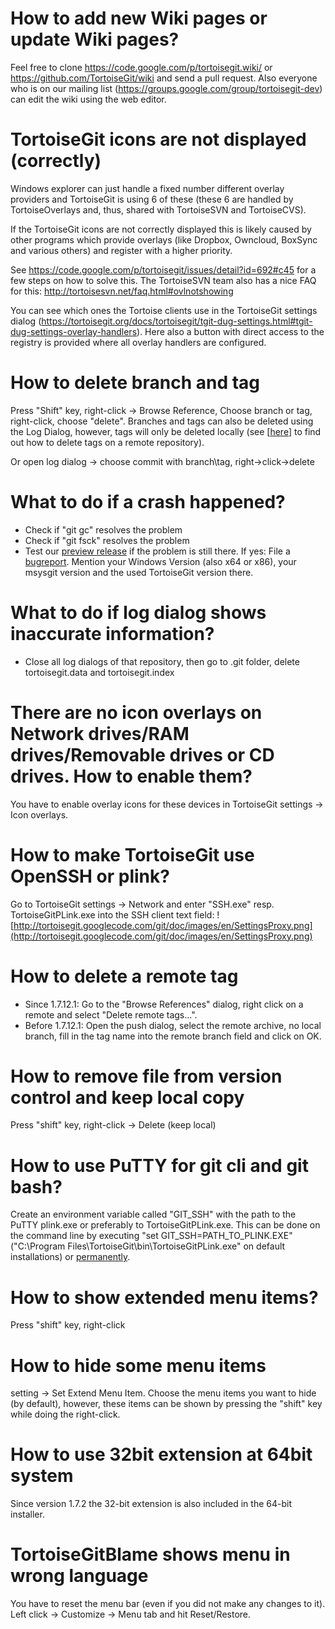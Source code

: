 

# How to add new Wiki pages or update Wiki pages? #
Feel free to clone https://code.google.com/p/tortoisegit.wiki/ or https://github.com/TortoiseGit/wiki and send a pull request. Also everyone who is on our mailing list (https://groups.google.com/group/tortoisegit-dev) can edit the wiki using the web editor.

# TortoiseGit icons are not displayed (correctly) #

Windows explorer can just handle a fixed number different overlay providers and TortoiseGit is using 6 of these (these 6 are handled by TortoiseOverlays and, thus, shared with TortoiseSVN and TortoiseCVS).

If the TortoiseGit icons are not correctly displayed this is likely caused by other programs which provide overlays (like Dropbox, Owncloud, BoxSync and various others) and register with a higher priority.

See https://code.google.com/p/tortoisegit/issues/detail?id=692#c45 for a few steps on how to solve this. The TortoiseSVN team also has a nice FAQ for this: http://tortoisesvn.net/faq.html#ovlnotshowing

You can see which ones the Tortoise clients use in the TortoiseGit settings dialog (https://tortoisegit.org/docs/tortoisegit/tgit-dug-settings.html#tgit-dug-settings-overlay-handlers). Here also a button with direct access to the registry is provided where all overlay handlers are configured.

# How to delete branch and tag #
Press "Shift" key, right-click -> Browse Reference,
Choose branch or tag, right-click, choose "delete". Branches and tags can also be deleted using the Log Dialog, however, tags will only be deleted locally (see [[here](#How_to_delete_a_remote_tag.md)] to find out how to delete tags on a remote repository).

Or open log dialog -> choose commit with branch\tag, right->click->delete

# What to do if a crash happened? #
  * Check if "git gc" resolves the problem
  * Check if "git fsck" resolves the problem
  * Test our [preview release](http://download.tortoisegit.org/tgit/previews/) if the problem is still there. If yes: File a [bugreport](https://code.google.com/p/tortoisegit/issues/list). Mention your Windows Version (also x64 or x86), your msysgit version and the used TortoiseGit version there.

# What to do if log dialog shows inaccurate information? #
  * Close all log dialogs of that repository, then go to .git folder, delete tortoisegit.data and tortoisegit.index

# There are no icon overlays on Network drives/RAM drives/Removable drives or CD drives. How to enable them? #
You have to enable overlay icons for these devices in TortoiseGit settings -> Icon overlays.

# How to make TortoiseGit use OpenSSH or plink? #
Go to TortoiseGit settings -> Network and enter "SSH.exe" resp. TortoiseGitPLink.exe into the SSH client text field:
![http://tortoisegit.googlecode.com/git/doc/images/en/SettingsProxy.png](http://tortoisegit.googlecode.com/git/doc/images/en/SettingsProxy.png)

# How to delete a remote tag #
  * Since 1.7.12.1: Go to the "Browse References" dialog, right click on a remote and select "Delete remote tags...".
  * Before 1.7.12.1: Open the push dialog, select the remote archive, no local branch, fill in the tag name into the remote branch field and click on OK.

# How to remove file from version control and keep local copy #
Press "shift" key, right-click -> Delete (keep local)

# How to use PuTTY for git cli and git bash? #
Create an environment variable called "GIT\_SSH" with the path to the PuTTY plink.exe or preferably to TortoiseGitPLink.exe.
This can be done on the command line by executing "set GIT\_SSH=PATH\_TO\_PLINK.EXE" ("C:\Program Files\TortoiseGit\bin\TortoiseGitPLink.exe" on default installations) or [permanently](http://www.computerhope.com/issues/ch000549.htm).

# How to show extended menu items? #
Press "shift" key, right-click

# How to hide some menu items #
setting -> Set Extend Menu Item.
Choose the menu items you want to hide (by default), however, these items can be shown by pressing the "shift" key while doing the right-click.

# How to use 32bit extension at 64bit system #
Since version 1.7.2 the 32-bit extension is also included in the 64-bit installer.

# TortoiseGitBlame shows menu in wrong language #
You have to reset the menu bar (even if you did not make any changes to it). Left click -> Customize -> Menu tab and hit Reset/Restore.